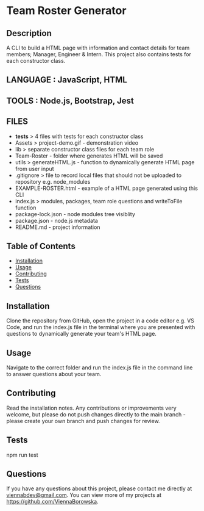 # Team Roster Generator

## Description

A CLI to build a HTML page with information and contact details for team members; Manager, Engineer & Intern.
This project also contains tests for each constructor class.

## LANGUAGE : JavaScript, HTML

## TOOLS : Node.js, Bootstrap, Jest

## FILES

- **tests** > 4 files with tests for each constructor class
- Assets > project-demo.gif - demonstration video
- lib > separate constructor class files for each team role
- Team-Roster - folder where generates HTML will be saved
- utils > generateHTML.js - function to dynamically generate HTML page from user input
- .gitignore > file to record local files that should not be uploaded to repository e.g. node_modules
- EXAMPLE-ROSTER.html - example of a HTML page generated using this CLI
- index.js > modules, packages, team role questions and writeToFile function
- package-lock.json - node modules tree visiblity
- package.json - node.js metadata
- README.md - project information

## Table of Contents

- [Installation](#installation)
- [Usage](#usage)
- [Contributing](#contributing)
- [Tests](#tests)
- [Questions](#questions)

## Installation

Clone the repository from GitHub, open the project in a code editor e.g. VS Code, and run the index.js file in the terminal where you are presented with questions to dynamically generate your team's HTML page.

## Usage

Navigate to the correct folder and run the index.js file in the command line to answer questions about your team.

## Contributing

Read the installation notes. Any contributions or improvements very welcome, but please do not push changes directly to the main branch - please create your own branch and push changes for review.

## Tests

npm run test

## Questions

If you have any questions about this project, please contact me directly at viennabdev@gmail.com. You can view more of my projects at https://github.com/ViennaBorowska.
